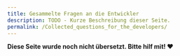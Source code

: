 ```yaml
---
title: Gesammelte Fragen an die Entwickler
description: TODO - Kurze Beschreibung dieser Seite.
permalink: /Collected_questions_for_the_developers/
---
```


**Diese Seite wurde noch nicht übersetzt. Bitte hilf mit! ❤**
